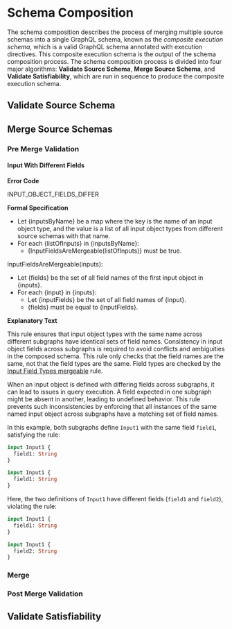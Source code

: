 # Schema Composition

The schema composition describes the process of merging multiple source schemas
into a single GraphQL schema, known as the _composite execution schema_, which
is a valid GraphQL schema annotated with execution directives. This composite
execution schema is the output of the schema composition process. The schema
composition process is divided into four major algorithms: **Validate Source
Schema**, **Merge Source Schema**, and **Validate Satisfiability**, which are
run in sequence to produce the composite execution schema.

## Validate Source Schema

## Merge Source Schemas

### Pre Merge Validation

#### Input With Different Fields

**Error Code**

INPUT_OBJECT_FIELDS_DIFFER

**Formal Specification**

- Let {inputsByName} be a map where the key is the name of an input object type, and the value is a list of all input object types from different source schemas with that name.
- For each {listOfInputs} in {inputsByName}:
  - {InputFieldsAreMergeable(listOfInputs)} must be true.

InputFieldsAreMergeable(inputs):

- Let {fields} be the set of all field names of the first input object in {inputs}.
- For each {input} in {inputs}:
  - Let {inputFields} be the set of all field names of {input}.
  - {fields} must be equal to {inputFields}.

**Explanatory Text**

This rule ensures that input object types with the same name across different subgraphs have identical sets of field names. 
Consistency in input object fields across subgraphs is required to avoid conflicts and ambiguities in the composed schema. 
This rule only checks that the field names are the same, not that the field types are the same. 
Field types are checked by the [Input Field Types mergeable](#sec-Input-Field-Types-mergeable) rule.

When an input object is defined with differing fields across subgraphs, it can lead to issues in query execution. 
A field expected in one subgraph might be absent in another, leading to undefined behavior. 
This rule prevents such inconsistencies by enforcing that all instances of the same named input object across subgraphs have a matching set of field names.

In this example, both subgraphs define `Input1` with the same field `field1`, satisfying the rule:

```graphql example
input Input1 {
  field1: String
}

input Input1 {
  field1: String
}
```

Here, the two definitions of `Input1` have different fields (`field1` and `field2`), violating the rule:

```graphql counter-example
input Input1 {
  field1: String
}

input Input1 {
  field2: String
}
```


### Merge

### Post Merge Validation

## Validate Satisfiability
